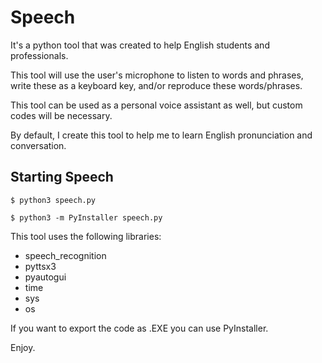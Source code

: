 # Speech

It's a python tool that was created to help English students and professionals.

This tool will use the user's microphone to listen to words and phrases, write these as a keyboard key, and/or reproduce these words/phrases.

This tool can be used as a personal voice assistant as well, but custom codes will be necessary.

By default, I create this tool to help me to learn English pronunciation and conversation.

## Starting Speech

``` $ python3 speech.py ```

``` $ python3 -m PyInstaller speech.py ```

This tool uses the following libraries:

- speech_recognition
- pyttsx3
- pyautogui
- time
- sys
- os

If you want to export the code as .EXE you can use PyInstaller.



Enjoy.

